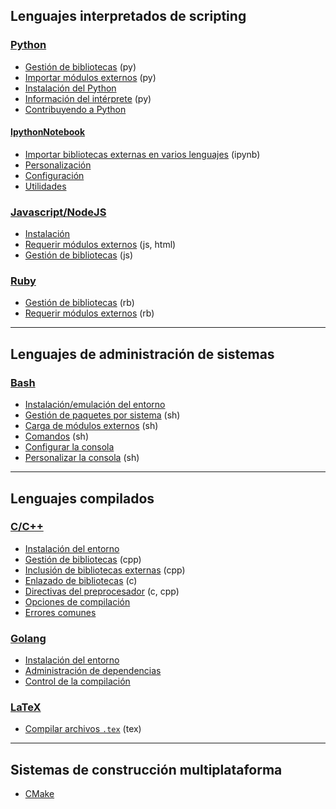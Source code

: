 ## Lenguajes interpretados de scripting

### [Python](https://github.com/mondeja/fullstack/tree/master/backend/src/005-entorno_de_ejecucion/python)
- [Gestión de bibliotecas](https://github.com/mondeja/fullstack/tree/master/backend/src/005-entorno_de_ejecucion/python/packages) (py)
- [Importar módulos externos](https://github.com/mondeja/fullstack/tree/master/backend/src/005-entorno_de_ejecucion/python/import) (py)
- [Instalación del Python](https://github.com/mondeja/fullstack/tree/master/backend/src/005-entorno_de_ejecucion/python/install)
- [Información del intérprete](https://github.com/mondeja/fullstack/tree/master/backend/src/005-entorno_de_ejecucion/python/interprete) (py)
- [Contribuyendo a Python](https://github.com/mondeja/fullstack/tree/master/backend/src/005-entorno_de_ejecucion/python/interprete)

#### [IpythonNotebook](https://github.com/mondeja/fullstack/tree/master/backend/src/005-entorno_de_ejecucion/ipynb)
- [Importar bibliotecas externas en varios lenguajes](https://github.com/mondeja/fullstack/tree/master/backend/src/005-entorno_de_ejecucion/ipynb/multiimport.ipynb) (ipynb)
- [Personalización](https://github.com/mondeja/fullstack/tree/master/backend/src/005-entorno_de_ejecucion/ipynb/customize)
- [Configuración](https://github.com/mondeja/fullstack/tree/master/backend/src/005-entorno_de_ejecucion/ipynb/config.md)
- [Utilidades](https://github.com/mondeja/fullstack/tree/master/backend/src/005-entorno_de_ejecucion/ipynb/utils.md)

### [Javascript/NodeJS](https://github.com/mondeja/fullstack/tree/master/backend/src/005-entorno_de_ejecucion/javascript)
- [Instalación](https://github.com/mondeja/fullstack/tree/master/backend/src/005-entorno_de_ejecucion/javascript/install)
- [Requerir módulos externos](https://github.com/mondeja/fullstack/tree/master/backend/src/005-entorno_de_ejecucion/javascript/require) (js, html)
- [Gestión de bibliotecas](https://github.com/mondeja/fullstack/tree/master/backend/src/005-entorno_de_ejecucion/javascript/packages) (js)

### [Ruby](https://github.com/mondeja/fullstack/tree/master/backend/src/005-entorno_de_ejecucion/ruby)
- [Gestión de bibliotecas](https://github.com/mondeja/fullstack/tree/master/backend/src/005-entorno_de_ejecucion/ruby/packages) (rb)
- [Requerir módulos externos](https://github.com/mondeja/fullstack/tree/master/backend/src/005-entorno_de_ejecucion/ruby/require) (rb)

______________________________________

## Lenguajes de administración de sistemas

### [Bash](https://github.com/mondeja/fullstack/tree/master/backend/src/005-entorno_de_ejecucion/bash)
- [Instalación/emulación del entorno](https://github.com/mondeja/fullstack/tree/master/backend/src/005-entorno_de_ejecucion/bash/install.md)
- [Gestión de paquetes por sistema](https://github.com/mondeja/fullstack/tree/master/backend/src/005-entorno_de_ejecucion/bash/packages) (sh)
- [Carga de módulos externos](https://github.com/mondeja/fullstack/tree/master/backend/src/005-entorno_de_ejecucion/bash/source) (sh)
- [Comandos](https://github.com/mondeja/fullstack/tree/master/backend/src/005-entorno_de_ejecucion/bash/config.md) (sh)
- [Configurar la consola](https://github.com/mondeja/fullstack/tree/master/backend/src/005-entorno_de_ejecucion/bash/commands.md)
- [Personalizar la consola](https://github.com/mondeja/fullstack/tree/master/backend/src/005-entorno_de_ejecucion/bash/customize) (sh)

______________________________________

## Lenguajes compilados

### [C/C++](https://github.com/mondeja/fullstack/tree/master/backend/src/005-entorno_de_ejecucion/c)
- [Instalación del entorno](https://github.com/mondeja/fullstack/tree/master/backend/src/005-entorno_de_ejecucion/c/install)
- [Gestión de bibliotecas](https://github.com/mondeja/fullstack/tree/master/backend/src/005-entorno_de_ejecucion/c/packages) (cpp)
- [Inclusión de bibliotecas externas](https://github.com/mondeja/fullstack/tree/master/backend/src/005-entorno_de_ejecucion/c/include) (cpp)
- [Enlazado de bibliotecas](https://github.com/mondeja/fullstack/tree/master/backend/src/005-entorno_de_ejecucion/c/linking) (c)
- [Directivas del preprocesador](https://github.com/mondeja/fullstack/tree/master/backend/src/005-entorno_de_ejecucion/c/preprocessor) (c, cpp)
- [Opciones de compilación](https://github.com/mondeja/fullstack/tree/master/backend/src/005-entorno_de_ejecucion/c/compile/options.md)
- [Errores comunes](https://github.com/mondeja/fullstack/tree/master/backend/src/005-entorno_de_ejecucion/c/errors)

### [Golang](https://github.com/mondeja/fullstack/tree/master/backend/src/005-entorno_de_ejecucion/go)
- [Instalación del entorno](https://github.com/mondeja/fullstack/tree/master/backend/src/005-entorno_de_ejecucion/go/install)
- [Administración de dependencias](https://github.com/mondeja/fullstack/tree/master/backend/src/005-entorno_de_ejecucion/go/packages)
- [Control de la compilación](https://github.com/mondeja/fullstack/tree/master/backend/src/005-entorno_de_ejecucion/go/compile)

### [LaTeX](https://github.com/mondeja/fullstack/tree/master/backend/src/005-entorno_de_ejecucion/tex)
- [Compilar archivos `.tex`](https://github.com/mondeja/fullstack/tree/master/backend/src/005-entorno_de_ejecucion/tex/compilar) (tex)

____________________________________

## Sistemas de construcción multiplataforma

- [CMake]()